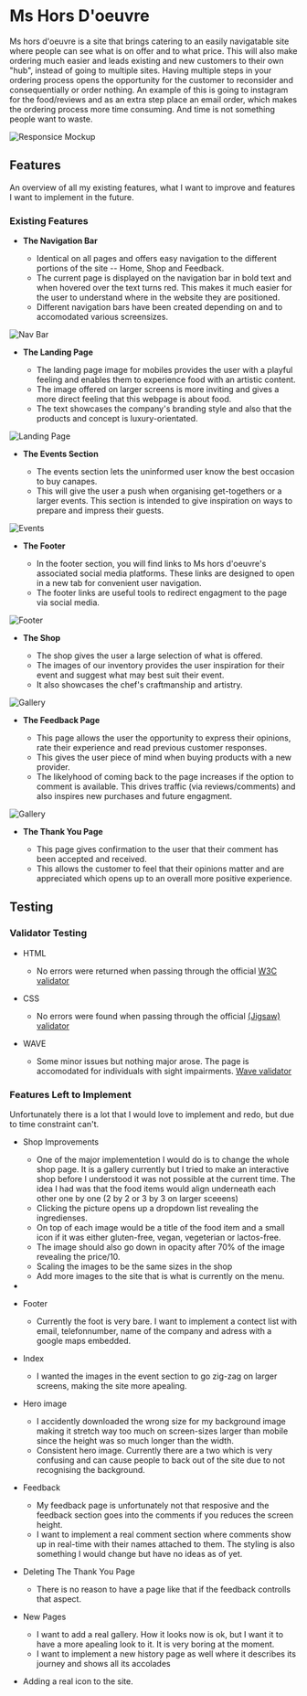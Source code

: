 # Ms Hors D'oeuvre

Ms hors d'oeuvre is a site that brings catering to an easily navigatable site where people can see 
what is on offer and to what price. This will also make ordering much easier and leads existing and new customers to their own "hub", instead of going to multiple sites. Having multiple steps in your ordering process opens the opportunity for the customer to reconsider and consequentially or order nothing. An example of this is going to instagram for the food/reviews and as an extra step place an email order, which makes the ordering process more time consuming. And time is not something people want to waste.

![Responsice Mockup](https://imgur.com/a/kMkrzTN)

## Features

An overview of all my existing features, what I want to improve and features I want to implement in the future.

### Existing Features

- __The Navigation Bar__

  - Identical on all pages and offers  easy navigation to the different portions of the site -- Home, Shop and Feedback.
  - The current page is displayed on the navigation bar in bold text and when hovered over the text turns red. This makes it much easier for the user to understand where in the website they are positioned.
  - Different navigation bars have been created depending on and to accomodated various screensizes.

![Nav Bar](https://imgur.com/a/P89NW61)

- __The Landing Page__

  - The landing page image for mobiles provides the user with a playful feeling and enables them to experience food with an artistic content.  
  - The image offered on larger screens is more inviting and gives a more direct feeling that this webpage is about food.
  - The text showcases the company's branding style and also that the products and concept is luxury-orientated.


![Landing Page](https://imgur.com/a/4ZK0g5v)

- __The Events Section__

  - The events section lets the uninformed user know the best occasion to buy canapes.
  - This will give the user a push when organising get-togethers or a larger events. This section is intended to give inspiration on ways to prepare and impress their guests.

![Events](https://github.com/lucyrush/readme-template/blob/master/media/love_running_times.png)

- __The Footer__

  - In the footer section, you will find links to Ms hors d'oeuvre's associated social media platforms. These links are designed to open in a new tab for convenient user navigation.
  - The footer links are useful tools to redirect engagment to the page via social media. 

![Footer](https://github.com/lucyrush/readme-template/blob/master/media/love_running_footer.png)

- __The Shop__

  - The shop gives the user a large selection of what is offered. 
  - The images of our inventory provides the user inspiration for their event and suggest what may best suit their event.
  - It also showcases the chef's craftmanship and artistry. 

![Gallery](https://github.com/lucyrush/readme-template/blob/master/media/love_running_gallery.png)

- __The Feedback Page__

  - This page allows the user the opportunity to express their opinions, rate their experience and read previous customer responses.
  - This gives the user piece of mind when buying products with a new provider.
  - The likelyhood of coming back to the page increases if the option to comment is available. This drives traffic (via reviews/comments) and also inspires new purchases and future engagment.

![Gallery](https://github.com/lucyrush/readme-template/blob/master/media/love_running_gallery.png)

- __The Thank You Page__

  - This page gives confirmation to the user that their comment has been accepted and received.
  - This allows the customer to feel that their opinions matter and are appreciated which opens up to an overall more positive experience.


## Testing

### Validator Testing

- HTML
  - No errors were returned when passing through the official [W3C validator](https://validator.w3.org/nu/?doc=https%3A%2F%2Fcode-institute-org.github.io%2Flove-running-2.0%2Findex.html)

- CSS
  - No errors were found when passing through the official [(Jigsaw) validator](https://jigsaw.w3.org/css-validator/validator?uri=https%3A%2F%2Fvalidator.w3.org%2Fnu%2F%3Fdoc%3Dhttps%253A%252F%252Fcode-institute-org.github.io%252Flove-running-2.0%252Findex.html&profile=css3svg&usermedium=all&warning=1&vextwarning=&lang=en#css)

- WAVE
  - Some minor issues but nothing major arose. The page is accomodated for individuals with sight impairments. [Wave validator](https://wave.webaim.org/report#/https://iijozza.github.io/Canapes-shop)

### Features Left to Implement

Unfortunately there is a lot that I would love to implement and redo, but due to time constraint can't. 

- Shop Improvements
  - One of the major implementetion I would do is to change the whole shop page. It is a gallery currently but I tried to make an interactive shop before I understood it was not possible at the current time. The idea I had was that the food items would align underneath each other one by one (2 by 2 or 3 by 3 on larger sceeens)
  - Clicking the picture opens up a dropdown list revealing the ingredienses.
  - On top of each image would be a title of the food item and a small icon if it was either gluten-free, vegan, vegeterian or lactos-free. 
  - The image should also go down in opacity after 70% of the image revealing the price/10. 
  - Scaling the images to be the same sizes in the shop
  - Add more images to the site that is what is currently on the menu. 
- 

- Footer
  - Currently the foot is very bare. I want to implement a contect list with email, telefonnumber, name of the company and adress with a google maps embedded. 

- Index
  - I wanted the images in the event section to go zig-zag on larger screens, making the site more apealing.
  
- Hero image
  - I accidently downloaded the wrong size for my background image making it stretch way too much on screen-sizes larger than mobile since the height was so much longer than the width.
  - Consistent hero image. Currently there are a two which is very confusing and can cause people to back out of the site due to not recognising the background.

- Feedback
  - My feedback page is unfortunately not that resposive and the feedback section goes into the comments if you reduces the screen height. 
  - I want to implement a real comment section where comments show up in real-time with their names attached to them. The styling is also something I would change but have no ideas as of yet.

- Deleting The Thank You Page
  - There is no reason to have a page like that if the feedback controlls that aspect.

- New Pages
  - I want to add a real gallery. How it looks now is ok, but I want it to have a more apealing look to it. It is very boring at the moment.
  - I want to implement a new history page as well where it describes its journey and shows all its accolades 

- Adding a real icon to the site.

